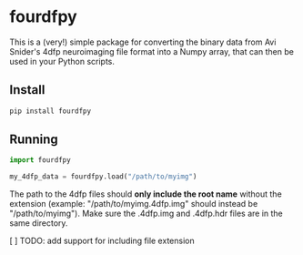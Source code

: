 # fourdfpy

This is a (very!) simple package for converting the binary data from Avi Snider's 4dfp neuroimaging file format into a Numpy array, that can then be used in your Python scripts.

## Install

```bash
pip install fourdfpy
```

## Running

```python
import fourdfpy

my_4dfp_data = fourdfpy.load("/path/to/myimg")
```

The path to the 4dfp files should **only include the root name** without the
extension (example: "/path/to/myimg.4dfp.img" should instead be "/path/to/myimg").
Make sure the .4dfp.img and .4dfp.hdr files are in the same directory.

[ ] TODO: add support for including file extension
